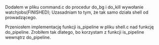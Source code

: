 Dodałem w pliku command.c do procedur do_bg i do_kill wywołanie watchjobs(FINISHED);
Uzasadniam to tym, że tak samo działa shell od prowadzącego.

Przeniosłem implementację funkcji is_pipeline w pliku shell.c nad funkcję do_pipeline.
Zrobiłem tak dlatego, bo korzystam z funkcji is_pipeline wewnątrz do_pipeline.

